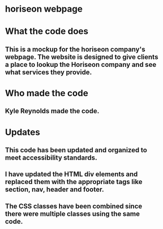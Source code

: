 # horiseon webpage
# What the code does
## This is a mockup for the horiseon company's webpage. The website is designed to give clients a place to lookup the Horiseon company and see what services they provide.
# Who made the code
## Kyle Reynolds made the code.
# Updates
## This code has been updated and organized to meet accessibility standards.
## I have updated the HTML div elements and replaced them with the appropriate tags like section,  nav, header and footer.
## The CSS classes have been combined since there were multiple classes using the same code.